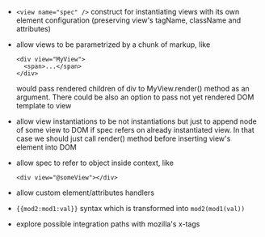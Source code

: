 * `<view name="spec" />` construct for instantiating views with its own element
  configuration (preserving view's tagName, className and attributes)

* allow views to be parametrized by a chunk of markup, like
  ```
  <div view="MyView">
    <span>...</span>
  </div>
  ```
  would pass rendered children of div to MyView.render() method as an argument.
  There could be also an option to pass not yet rendered DOM template to view

* allow view instantiations to be not instantiations but just to append node of
  some view to DOM if spec refers on already instantiated view. In that case we
  should just call render() method before inserting view's element into DOM

* allow spec to refer to object inside context, like
  ```
  <div view="@someView"></div>
  ```

* allow custom element/attributes handlers

* `{{mod2:mod1:val}}` syntax which is transformed into `mod2(mod1(val))`

* explore possible integration paths with mozilla's x-tags
